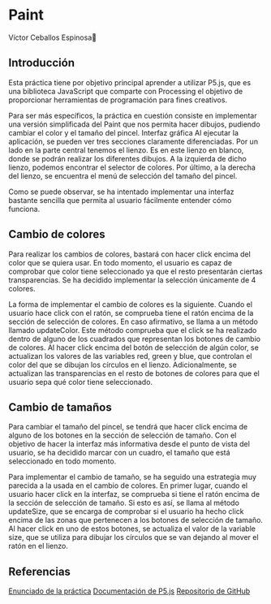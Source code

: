 # Paint
Víctor Ceballos Espinosa

## Introducción

Esta práctica tiene por objetivo principal aprender a utilizar P5.js, que es una biblioteca JavaScript que comparte con Processing el objetivo de proporcionar herramientas de programación para fines creativos.

Para ser más específicos, la práctica en cuestión consiste en implementar una versión simplificada del Paint que nos permita hacer dibujos, pudiendo cambiar el color y el tamaño del pincel.
Interfaz gráfica
Al ejecutar la aplicación, se pueden ver tres secciones claramente diferenciadas. Por un lado en la parte central tenemos el lienzo. Es en este lienzo en blanco, donde se podrán realizar los diferentes dibujos. A la izquierda de dicho lienzo, podemos encontrar el selector de colores. Por último, a la derecha del lienzo, se encuentra el menú de selección del tamaño del pincel.

Como se puede observar, se ha intentado implementar una interfaz bastante sencilla que permita al usuario fácilmente entender cómo funciona.

## Cambio de colores

Para realizar los cambios de colores, bastará con hacer click encima del color que se quiera usar. En todo momento, el usuario es capaz de comprobar que color tiene seleccionado ya que el resto presentarán ciertas transparencias. Se ha decidido implementar la selección únicamente de 4 colores.

La forma de implementar el cambio de colores es la siguiente. Cuando el usuario hace click con el ratón,  se comprueba tiene el ratón encima de la sección de selección de colores. En caso afirmativo, se llama a un método llamado updateColor. Este método comprueba que el click se ha realizado dentro de alguno de los cuadrados que representan los botones de cambio de colores. Al hacer click encima del botón de selección de algún color, se actualizan los valores de las variables red, green y blue, que controlan el color del que se dibujan los círculos en el lienzo. Adicionalmente, se actualizan las transparencias en el resto de botones de colores para que el usuario sepa qué color tiene seleccionado.

## Cambio de tamaños

Para cambiar el tamaño del pincel, se tendrá que hacer click encima de alguno de los botones en la sección de selección de tamaño. Con el objetivo de hacer la interfaz más informativa desde el punto de vista del usuario, se ha decidido marcar con un cuadro, el tamaño que está seleccionado en todo momento.

Para implementar el cambio de tamaño, se ha seguido una estrategia muy parecida a la usada en el cambio de colores. En primer lugar, cuando el usuario hacer click en la interfaz, se comprueba si tiene el ratón encima de la sección de selección de tamaño. Si esto es así, se llama al método updateSize, que se encarga de comprobar si el usuario ha hecho click encima de las zonas que pertenecen a los botones de selección de tamaño. Al hacer click en uno de estos botones, se actualiza el valor de la variable size, que se utiliza para dibujar los círculos que se van dejando al mover el ratón en el lienzo.


## Referencias

[Enunciado de la práctica](https://cv-aep.ulpgc.es/cv/ulpgctp19/pluginfile.php/182523/mod_resource/content/13/CIU_Pr_cticas.pdf)
[Documentación de P5.js](https://p5js.org/reference/)
[Repositorio de GitHub](https://github.com/victcebesp/3DSceneWithLights)
